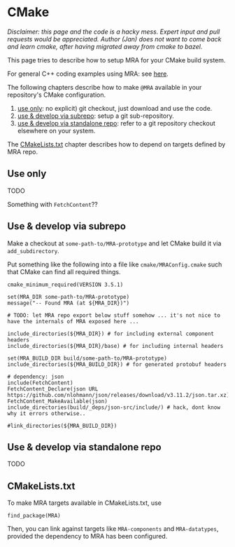 # CMake

*Disclaimer: this page and the code is a hacky mess. Expert input and pull requests would be appreciated. 
Author (Jan) does not want to come back and learn cmake, after having migrated away from cmake to bazel.*

This page tries to describe how to setup MRA for your CMake build system.

For general C++ coding examples using MRA: see [here](Integration.md#Coding).

The following chapters describe how to make `@MRA` available in your repository's CMake configuration.
1. [use only](#Use%20only): no explicit) git checkout, just download and use the code.
2. [use & develop via subrepo](#Use%20%26%20develop%20via%20subrepo): setup a git sub-repository.
3. [use & develop via standalone repo](#Use%20%26%20develop%20via%20standalone%20repo): refer to a git repository checkout elsewhere on your system.

The [CMakeLists.txt](#CMakeLists.txt) chapter describes how to depend on targets defined by MRA repo.

## Use only

TODO

Something with `FetchContent`??

## Use & develop via subrepo

Make a checkout at `some-path-to/MRA-prototype` and let CMake build it via `add_subdirectory`.

Put something like the following into a file like `cmake/MRAConfig.cmake` such that CMake can find all required things.

```
cmake_minimum_required(VERSION 3.5.1)

set(MRA_DIR some-path-to/MRA-prototype)
message("-- Found MRA (at ${MRA_DIR})")

# TODO: let MRA repo export below stuff somehow ... it's not nice to have the internals of MRA exposed here ...

include_directories(${MRA_DIR}) # for including external component headers
include_directories(${MRA_DIR}/base) # for including internal headers

set(MRA_BUILD_DIR build/some-path-to/MRA-prototype)
include_directories(${MRA_BUILD_DIR}) # for generated protobuf headers 

# dependency: json
include(FetchContent)
FetchContent_Declare(json URL https://github.com/nlohmann/json/releases/download/v3.11.2/json.tar.xz)
FetchContent_MakeAvailable(json)
include_directories(build/_deps/json-src/include/) # hack, dont know why it errors otherwise..

#link_directories(${MRA_BUILD_DIR})
```

## Use & develop via standalone repo

TODO

## CMakeLists.txt

To make MRA targets available in CMakeLists.txt, use
```
find_package(MRA)
```

Then, you can link against targets like `MRA-components` and `MRA-datatypes`, provided the dependency to MRA has been configured.

